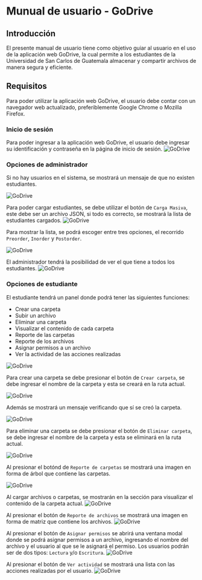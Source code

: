 # Munual de usuario - GoDrive

## **Introducción**
El presente manual de usuario tiene como objetivo guiar al usuario en el uso de la aplicación web GoDrive, la cual permite a los estudiantes de la Universidad de San Carlos de Guatemala almacenar y compartir archivos de manera segura y eficiente.

## **Requisitos**
Para poder utilizar la aplicación web GoDrive, el usuario debe contar con un navegador web actualizado, preferiblemente Google Chrome o Mozilla Firefox.

### Inicio de sesión
Para poder ingresar a la aplicación web GoDrive, el usuario debe ingresar su identificación y contraseña en la página de inicio de sesión.
<img src="./assets/1.png" alt="GoDrive" />

### Opciones de administrador
Si no hay usuarios en el sistema, se mostrará un mensaje de que no existen estudiantes.

<img src="./assets/2.png" alt="GoDrive" />

Para poder cargar estudiantes, se debe utilizar el botón de `Carga Masiva`, este debe ser un archivo JSON, si todo es correcto, se mostrará la lista de estudiantes cargados.
<img src="./assets/3.png" alt="GoDrive" />

Para mostrar la lista, se podrá escoger entre tres opciones, el recorrido `Preorder`, `Inorder` y `Postorder`.

<img src="./assets/4.png" alt="GoDrive" />

El administrador tendrá la posibilidad de ver el que tiene a todos los estudiantes.
<img src="./assets/5.png" alt="GoDrive" />

### Opciones de estudiante
El estudiante tendrá un panel donde podrá tener las siguientes funciones:
- Crear una carpeta
- Subir un archivo
- Eliminar una carpeta
- Visualizar el contenido de cada carpeta
- Reporte de las carpetas
- Reporte de los archivos
- Asignar permisos a un archivo
- Ver la actividad de las acciones realizadas

<img src="./assets/6.png" alt="GoDrive" />

Para crear una carpeta se debe presionar el botón de `Crear carpeta`, se debe ingresar el nombre de la carpeta y esta se creará en la ruta actual.

<img src="./assets/7.png" alt="GoDrive" />

Además se mostrará un mensaje verificando que sí se creó la carpeta.

<img src="./assets/8.png" alt="GoDrive" />

Para eliminar una carpeta se debe presionar el botón de `Eliminar carpeta`, se debe ingresar el nombre de la carpeta y esta se eliminará en la ruta actual.

<img src="./assets/9.png" alt="GoDrive" />

Al presionar el botónd de `Reporte de carpetas` se mostrará una imagen en forma de árbol que contiene las carpetas.

<img src="./assets/10.png" alt="GoDrive" />

Al cargar archivos o carpetas, se mostrarán en la sección para visualizar el contenido de la carpeta actual.
<img src="./assets/11.png" alt="GoDrive" />

Al presionar el botón de `Reporte de archivos` se mostrará una imagen en forma de matriz que contiene los archivos.
<img src="./assets/12.png" alt="GoDrive" />

Al presionar el botón de `Asignar permisos` se abrirá una ventana modal donde se podrá asignar permisos a un archivo, ingresando el nombre del archivo y el usuario al que se le asignará el permiso. Los usuarios podrán ser de dos tipos: `Lectura` y/o `Escritura`.
<img src="./assets/14.png" alt="GoDrive" />

Al presionar el botón de `Ver actividad` se mostrará una lista con las acciones realizadas por el usuario.
<img src="./assets/13.png" alt="GoDrive" />

